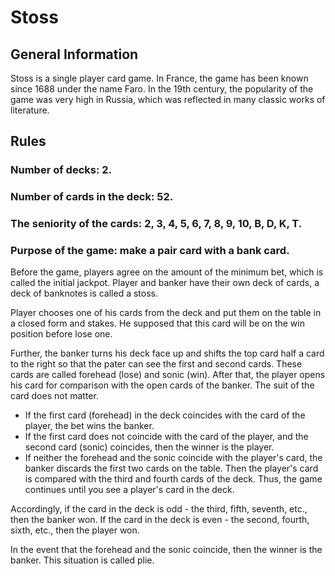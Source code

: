 # Stoss

## General Information

Stoss is a single player card game. In France, the game has been known since 1688 under the name Faro. In the 19th century, the popularity of the game was very high in Russia, which was reflected in many classic works of literature.

## Rules

### Number of decks: 2.
### Number of cards in the deck: 52.
### The seniority of the cards: 2, 3, 4, 5, 6, 7, 8, 9, 10, B, D, K, T.
### Purpose of the game: make a pair card with a bank card.

Before the game, players agree on the amount of the minimum bet, which is called the initial jackpot. Player and banker have their own deck of cards, a deck of banknotes is called a stoss.

Player chooses one of his cards from the deck and put them on the table in a closed form and stakes. He supposed that this card will be on the win position before lose one.

Further, the banker turns his deck face up and shifts the top card half a card to the right so that the pater can see the first and second cards. These cards are called forehead (lose) and sonic (win). After that, the player opens his card for comparison with the open cards of the banker. The suit of the card does not matter.

- If the first card (forehead) in the deck coincides with the card of the player, the bet wins the banker.
- If the first card does not coincide with the card of the player, and the second card (sonic) coincides, then the winner is the player. 
- If neither the forehead and the sonic coincide with the player's card, the banker discards the first two cards on the table. Then the player's card is compared with the third and fourth cards of the deck. Thus, the game continues until you see a player's card in the deck. 

Accordingly, if the card in the deck is odd - the third, fifth, seventh, etc., then the banker won. If the card in the deck is even - the second, fourth, sixth, etc., then the player won. 

In the event that the forehead and the sonic coincide, then the winner is the banker. This situation is called plie. 